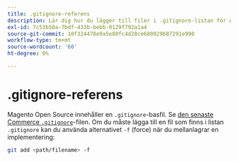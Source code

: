 ```yaml
---
title: .gitignore-referens
description: Lär dig hur du lägger till filer i .gitignore-listan för Adobe Commerce-projekt. Upptäck de bästa sätten att hantera versionskontroll och exkludera filer.
exl-id: 7c53b50a-7bdf-433b-bebb-0129f792a1a4
source-git-commit: 10f324478e9a5e80fc4d28ce680929687291e990
workflow-type: tm+mt
source-wordcount: '60'
ht-degree: 0%

---
```


# .gitignore-referens

Magento Open Source innehåller en `.gitignore`-basfil. Se [den senaste Commerce `.gitignore`](https://raw.githubusercontent.com/magento/magento2/2.4/.gitignore)-filen. Om du måste lägga till en fil som finns i listan `.gitignore` kan du använda alternativet `-f` (force) när du mellanlagrar en implementering:

```bash
git add <path/filename> -f
```
